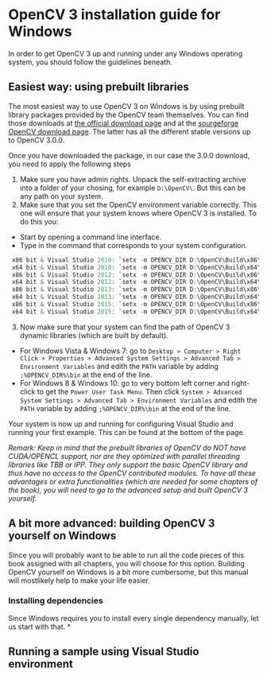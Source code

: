 # OpenCV 3 installation guide for Windows

In order to get OpenCV 3 up and running under any Windows operating system, you should follow the guidelines beneath.

## Easiest way: using prebuilt libraries

The most easiest way to use OpenCV 3 on Windows is by using prebuilt library packages provided by the OpenCV team themselves. You can find those downloads at [the official download page](http://opencv.org/downloads.html) and at the [sourgeforge OpenCV download page](http://sourceforge.net/projects/opencvlibrary/files/opencv-win/). The latter has all the different stable versions up to OpenCV 3.0.0.

Once you have downloaded the package, in our case the 3.0.0 download, you need to apply the following steps
 1. Make sure you have admin rights. Unpack the self-extracting archive into a folder of your chosing, for example `D:\OpenCV\`. But this can be any path on your system.
 2. Make sure that you set the OpenCV environment variable correctly. This one will ensure that your system knows where OpenCV 3 is installed. To do this you:
  * Start by opening a command line interface.
  * Type in the command that corresponds to your system configuration.
  ```CPP
   x86 bit & Visual Studio 2010: `setx -m OPENCV_DIR D:\OpenCV\Build\x86\vc10`
   x64 bit & Visual Studio 2010: `setx -m OPENCV_DIR D:\OpenCV\Build\x64\vc10`
   x86 bit & Visual Studio 2012: `setx -m OPENCV_DIR D:\OpenCV\Build\x86\vc11`
   x64 bit & Visual Studio 2012: `setx -m OPENCV_DIR D:\OpenCV\Build\x64\vc11`
   x86 bit & Visual Studio 2013: `setx -m OPENCV_DIR D:\OpenCV\Build\x86\vc12`
   x64 bit & Visual Studio 2013: `setx -m OPENCV_DIR D:\OpenCV\Build\x64\vc12`
   x86 bit & Visual Studio 2015: `setx -m OPENCV_DIR D:\OpenCV\Build\x86\vc13`
   x64 bit & Visual Studio 2015: `setx -m OPENCV_DIR D:\OpenCV\Build\x64\vc13`
  ```
 3. Now make sure that your system can find the path of OpenCV 3 dynamic libraries (which are built by default). 
  * For Windows Vista & Windows 7: go to `Desktop > Computer > Right Click > Properties > Advanced System Settings > Advanced Tab > Environment Variables` and edith the `PATH` variable by adding `;%OPENCV_DIR%\bin` at the end of the line.
  * For Windows 8 & Windows 10: go to very bottom left corner and right-click to get the `Power User Task Menu`. Then click `System > Advanced System Settings > Advanced Tab > Environment Variables` and edith the `PATH` variable by adding `;%OPENCV_DIR%\bin` at the end of the line.

Your system is now up and running for configuring Visual Studio and running your first example. This can be found at the bottom of the page.

*Remark: Keep in mind that the prebuilt libraries of OpenCV do _NOT_ have CUDA/OPENCL support, nor are they optimized with parallel threading libraries like TBB or IPP. They only support the basic OpenCV library and thus have no access to the OpenCV contributed modules. To have all these advantages or extra functionalities (which are needed for some chapters of the book), you will need to go to the advanced setup and built OpenCV 3 yourself.*

## A bit more advanced: building OpenCV 3 yourself on Windows

Since you will probably want to be able to run all the code pieces of this book assigned with all chapters, you will choose for this option. Building OpenCV yourself on Windows is a bit more cumbersome, but this manual will mostlikely help to make your life easier.

### Installing dependencies

Since Windows requires you to install every single dependency manually, let us start with that.
* 

## Running a sample using Visual Studio environment
